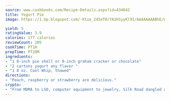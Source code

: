 ```yaml
---
source: www.cookbooks.com/Recipe-Details.aspx?id=434042
title: Yogurt Pie
image: https://1.bp.blogspot.com/-Ktuo_245eT0/YA2H1yyKl9I/AAAAAAAABhE/WMoqSq2tWOcgMkPaLYZ-49h8pVDUUwFCQCLcBGAsYHQ/s307/5.png

yield: 5
ratingValue: 3.9
calories: 177 calories
reviewCount: 205
cookTime: PT1H
prepTime: PT20M
ingredients:
- "1 8-inch pie shell or 9-inch graham cracker or chocolate"
- "2 cartons yogurt any flavor "
- "1 8 oz. Cool Whip, thawed"
directions:
- "Peach, raspberry or strawberry are delicious."
crypto:
- "From MDMA to LSD, computer equipment to jewelry, Silk Road dangled a menu listing all the greatest things Bitcoin can buy."
---
```

